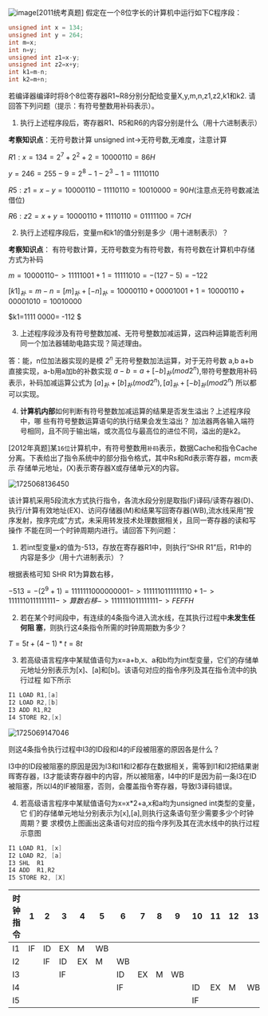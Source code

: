 ![image](https://github.com/user-attachments/assets/cc1dfba1-7991-459b-9b31-62d99887a171)[2011统考真题]
假定在一个8位字长的计算机中运行如下C程序段：
```C++
unsigned int x = 134;
unsigned int y = 264;
int m=x;
int n=y;
unsigned int z1=x-y;
unsigned int z2=x+y;
int k1=m-n;
int k2=m+n;
```
若编译器编译时将8个8位寄存器R1~R8分别分配给变量X,y,m,n,z1,z2,k1和k2.
请回答下列问题（提示：有符号整数用补码表示）。

1.  执行上述程序段后，寄存器R1、R5和R6的内容分别是什么（用十六进制表示）

**考察知识点**：无符号数计算 unsigned int->无符号数,无难度，注意计算

$R1: x=134=2^7+2^2+2=1000  0110=86H$

$y=246=255-9=2^8-1-2^3-1=1111 0110$

$R5: z1= x - y =1000 0110-1111 0110 = 1001 0000=90H$(注意点无符号数减法借位)

$R6:z2= x + y=1000 0110 +1111 0110= 0111 1100=7CH$

2. 执行上述程序段后，变量m和k1的值分别是多少（用十进制表示）？

**考察知识点**： 有符号数计算，无符号数变为有符号数，有符号数在计算机中存储方式为补码

$m= 1000 0110 -> 1111 1001+1=1111 1010=-(127-5)=-122$

$[k1]_补=m-n=[m]_补+[-n]_补= 1000 0110 + 0000 1001 +1=1000 0110 + 0000 1010= 1001 0000$

$k1=1111 0000= -112 $

3. 上述程序段涉及有符号整数加减、无符号整数加减运算，这四种运算能否利用同一个加法器辅助电路实现？简述理由。

答：能，n位加法器实现的是模 $2^n$ 无符号整数加法运算，对于无符号数 a,b a+b直接实现，a-b用a加b的补数实现
 $a-b=a+[-b]_补(mod 2^n)$,带符号整数用补码表示，补码加减运算公式为 $[a]_补+[b]_补(mod 2^n),[a]_补+[-b]_补(mod 2^n)$
 所以都可以实现。

 4. **计算机内部**如何判断有符号整数加减运算的结果是否发生溢出？上述程序段中，哪
些有符号整数运算语句的执行结果会发生溢出？
加法器两各输入端符号相同，且不同于输出端，或次高位与最高位的进位不同，溢出的是k2。

[2012年真题]某`16位`计算机中，有符号整数用`补码`表示，数据Cache和指令Cache
分离。下表给出了指令系统中的部分指令格式，其中Rs和Rd表示寄存器，mcm表示
存储单元地址，(X)表示寄存器X或存储单元X的内容。


![1725068136450](https://github.com/user-attachments/assets/71d6dbda-7d67-470d-9721-ee4337082be3)

该计算机采用5段流水方式执行指令，各流水段分别是取指(F)译码/读寄存器(D)、
执行/计算有效地址(EX)、访问存储器(M)和结果写回寄存器(WB),流水线采用“按
序发射，按序完成”方式，未采用转发技术处理数据相关，且同一寄存器的读和写操作
不能在同一个时钟周期内进行。请回答下列问题：

1. 若int型变量x的值为-513，存放在寄存器R1中，则执行“SHR R1”后，R1中的
内容是多少（用十六进制表示）？

根据表格可知 SHR R1为算数右移，

$-513=-(2^9+1)=1111 1110 0000 0001->1111 1101 1111 1110+1->1111 1101 1111 1111->算数右移->1111 1110 1111 1111->FEFFH$

2. 若在某个时间段中，有连续的4条指今进入流水线，在其执行过程中**未发生任何阻
塞**，则执行这4条指令所需的时钟周期数为多少？

$T=5t+(4-1)*t=8t$

3. 若高级语言程序中某赋值语句为x=a+b,x、a和b均为int型变量，它们的存储单
元地址分别表示为[x]、[a]和[b]。该语句对应的指令序列及其在指令流中的执行过程
如下所示

```c++
I1 LOAD R1,[a]
I2 LOAD R2,[b]
I3 ADD R1,R2
I4 STORE R2,[x]
```

![1725069147046](https://github.com/user-attachments/assets/88b4b75b-76b7-4d77-8878-8143fb0af6ce)

则这4条指令执行过程中I3的ID段和I4的iF段被阻塞的原因各是什么？

I3中的ID段被阻塞的原因是因为I3和I1和I2都存在数据相关，需等到I1和I2把结果谢晖寄存器，I3才能读寄存器中的内容，所以被阻塞，I4中的IF是因为前一条I3在ID被阻塞，所以I4的IF被阻塞，否则，会覆盖指令寄存器，导致I3译码错误。

4. 若高级语言程序中某赋值语句为x=x*2+a,x和a均为unsigned int类型的变量，它
们的存储单元地址分别表示为[x],[a],则执行这条语句至少需要多少个时钟周期？要
求模仿上图画出这条语句对应的指今序列及其在流水线中的执行过程示意图

``` C++
I1 LOAD R1, [x]
I2 LOAD R2, [a]
I3 SHL  R1
I4 ADD  R1,R2
I5 STORE R2, [X]
```


| 时钟 指令 | 1   | 2   | 3   | 4   | 5   | 6   | 7   | 8   | 9   | 10  | 11  | 12  | 13  | 14  | 15  | 16  | 17  |
| ----- | --- | --- | --- | --- | --- | --- | --- | --- | --- | --- | --- | --- | --- | --- | --- | --- | --- |
| I1    | IF  | ID  | EX  | M   | WB  |     |     |     |     |     |     |     |     |     |     |     |     |
| I2    |     | IF  | ID  | EX  | M   | WB  |     |     |     |     |     |     |     |     |     |     |     |
| I3    |     |     | IF  |     |     | ID  | EX  | M   | WB  |     |     |     |     |     |     |     |     |
| I4    |     |     |     |     |     | IF  |     |     |     | ID  | EX  | M   | WB  |     |     |     |     |
| I5    |     |     |     |     |     |     |     |     |     | IF  |     |     |     | ID  | EX  | M   | WB  |



